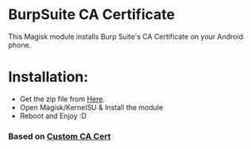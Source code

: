 # BurpSuite CA Certificate

This Magisk module installs Burp Suite's CA Certificate on your Android phone.

# Installation:
- Get the zip file from [Here](https://github.com/nimafanniasl/BurpSuiteCaCert/releases/latest).
- Open Magisk/KernelSU & Install the module
- Reboot and Enjoy :D

### Based on [Custom CA Cert](https://github.com/WindSpiritSR/CustomCACert)
